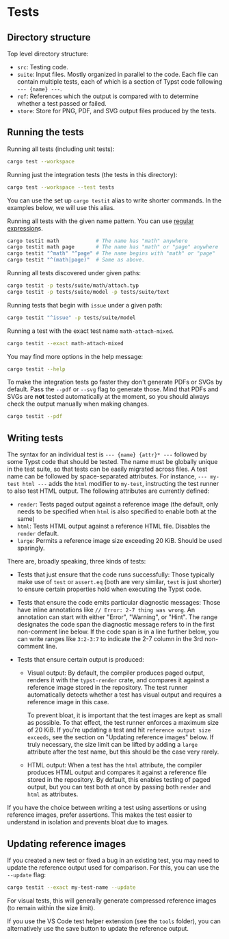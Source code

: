 # Tests

## Directory structure
Top level directory structure:
- `src`: Testing code.
- `suite`: Input files. Mostly organized in parallel to the code. Each file can
           contain multiple tests, each of which is a section of Typst code
           following `--- {name} ---`.
- `ref`: References which the output is compared with to determine whether a
         test passed or failed.
- `store`: Store for PNG, PDF, and SVG output files produced by the tests.

## Running the tests
Running all tests (including unit tests):
```bash
cargo test --workspace
```

Running just the integration tests (the tests in this directory):
```bash
cargo test --workspace --test tests
```

You can use the set up `cargo testit` alias to write shorter commands. In the examples below, we will use this alias.

Running all tests with the given name pattern. You can use
[regular expression](https://docs.rs/regex/latest/regex/)s.
```bash
cargo testit math            # The name has "math" anywhere
cargo testit math page       # The name has "math" or "page" anywhere
cargo testit "^math" "^page" # The name begins with "math" or "page"
cargo testit "^(math|page)"  # Same as above.
```

Running all tests discovered under given paths:
```bash
cargo testit -p tests/suite/math/attach.typ
cargo testit -p tests/suite/model -p tests/suite/text
```

Running tests that begin with `issue` under a given path:
```bash
cargo testit "^issue" -p tests/suite/model
```

Running a test with the exact test name `math-attach-mixed`.
```bash
cargo testit --exact math-attach-mixed
```

You may find more options in the help message:
```bash
cargo testit --help
```

To make the integration tests go faster they don't generate PDFs or SVGs by
default. Pass the `--pdf` or `--svg` flag to generate those. Mind that PDFs and
SVGs are **not** tested automatically at the moment, so you should always check
the output manually when making changes.
```bash
cargo testit --pdf
```

## Writing tests
The syntax for an individual test is `--- {name} {attr}* ---` followed by some
Typst code that should be tested. The name must be globally unique in the test
suite, so that tests can be easily migrated across files. A test name can be
followed by space-separated attributes. For instance, `--- my-test html ---`
adds the `html` modifier to `my-test`, instructing the test runner to also
test HTML output. The following attributes are currently defined:

- `render`: Tests paged output against a reference image (the default, only
  needs to be specified when `html` is also specified to enable both at the
  same)
- `html`: Tests HTML output against a reference HTML file. Disables the `render`
  default.
- `large`: Permits a reference image size exceeding 20 KiB. Should be used
  sparingly.

There are, broadly speaking, three kinds of tests:

- Tests that just ensure that the code runs successfully: Those typically make
  use of `test` or `assert.eq` (both are very similar, `test` is just shorter)
  to ensure certain properties hold when executing the Typst code.

- Tests that ensure the code emits particular diagnostic messages: Those have
  inline annotations like `// Error: 2-7 thing was wrong`. An annotation can
  start with either "Error", "Warning", or "Hint". The range designates the
  code span the diagnostic message refers to in the first non-comment line
  below. If the code span is in a line further below, you can write ranges
  like `3:2-3:7` to indicate the 2-7 column in the 3rd non-comment line.

- Tests that ensure certain output is produced:

  - Visual output: By default, the compiler produces paged output, renders it
    with the `typst-render` crate, and compares it against a reference image
    stored in the repository. The test runner automatically detects whether a
    test has visual output and requires a reference image in this case.

    To prevent bloat, it is important that the test images are kept as small as
    possible. To that effect, the test runner enforces a maximum size of 20 KiB.
    If you're updating a test and hit `reference output size exceeds`, see the
    section on "Updating reference images" below. If truly necessary, the size
    limit can be lifted by adding a `large` attribute after the test name, but
    this should be the case very rarely.

  - HTML output: When a test has the `html` attribute, the compiler produces
    HTML output and compares it against a reference file stored in the
    repository. By default, this enables testing of paged output, but you can
    test both at once by passing both `render` and `html` as attributes.

If you have the choice between writing a test using assertions or using
reference images, prefer assertions. This makes the test easier to understand
in isolation and prevents bloat due to images.

## Updating reference images
If you created a new test or fixed a bug in an existing test, you may need to
update the reference output used for comparison. For this, you can use the
`--update` flag:
```bash
cargo testit --exact my-test-name --update
```

For visual tests, this will generally generate compressed reference images (to
remain within the size limit).

If you use the VS Code test helper extension (see the `tools` folder), you can
alternatively use the save button to update the reference output.
